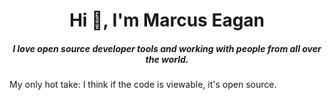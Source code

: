 <h1 align="center">Hi 👋, I'm Marcus Eagan</h1>
<h5 align="center">I love open source developer tools and working with people from all over the world.</h3>

My only hot take: I think if the code is viewable, it's open source. 
